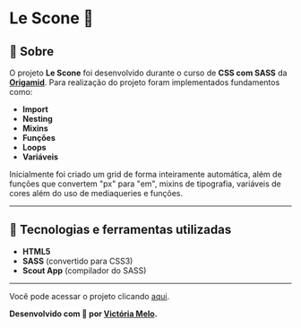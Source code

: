 # Le Scone 🍲
<p align="center">

</p>

## 📖 Sobre   
O projeto **Le Scone** foi desenvolvido durante o curso 
de **CSS com SASS** da **[Origamid](https://www.origamid.com/)**.
Para realização do projeto foram implementados fundamentos como:
- **Import**
- **Nesting**
- **Mixins** 
- **Funções**
- **Loops** 
- **Variáveis**

Inicialmente foi criado um grid de forma inteiramente automática, 
além de funções que convertem "px" para "em", mixins de tipografia, 
variáveis de cores além do uso de mediaqueries e funções.

---
## 🚀 Tecnologias e ferramentas utilizadas
- **HTML5**
- **SASS** (convertido para CSS3)
- **Scout App** (compilador do SASS)

---

Você pode acessar o projeto clicando [aqui](https://github.com/vicksamelo/lescone-project).


**Desenvolvido com 🤍 por [Victória Melo](https://github.com/vicksamelo/).**
